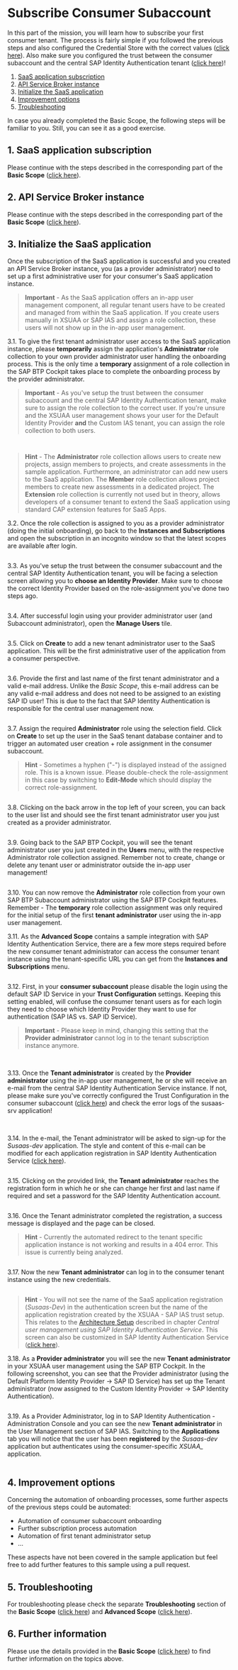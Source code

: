 # Subscribe Consumer Subaccount

In this part of the mission, you will learn how to subscribe your first consumer tenant. The process is fairly simple if you followed the previous steps and also configured the Credential Store with the correct values ([click here](../4-build-deploy-saas-application/README.md#2-setup-the-credential-store)). Also make sure you configured the trust between the consumer subaccount and the central SAP Identity Authentication tenant ([click here](../3-central-user-management-ias/README.md#3-sap-ias-tenant-and-trust-configuration))!

1. [SaaS application subscription](#1-SaaS-application-subscription)
2. [API Service Broker instance](#2-API-Service-Broker-instance)
3. [Initialize the SaaS application](#3-Initialize-the-SaaS-application)
4. [Improvement options](#4-Improvement-options)
5. [Troubleshooting](#5-Troubleshooting)

In case you already completed the Basic Scope, the following steps will be familiar to you. Still, you can see it as a good exercise. 

## 1. SaaS application subscription

Please continue with the steps described in the corresponding part of the **Basic Scope** ([click here](../../2-basic/4-subscribe-consumer-subaccount/README.md#1-saas-application-subscription)). 


## 2. API Service Broker instance

Please continue with the steps described in the corresponding part of the **Basic Scope** ([click here](../../2-basic/4-subscribe-consumer-subaccount/README.md#2-api-service-broker-instance)). 


## 3. Initialize the SaaS application

Once the subscription of the SaaS application is successful and you created an API Service Broker instance, you (as a provider administrator) need to set up a first administrative user for your consumer's SaaS application instance.

> **Important** - As the SaaS application offers an in-app user management component, all regular tenant users have to be created and managed from within the SaaS application. If you create users manually in XSUAA or SAP IAS and assign a role collection, these users will not show up in the in-app user management.  

3.1. To give the first tenant administrator user access to the SaaS application instance, please **temporarily** assign the application's **Administrator** role collection to your own provider administrator user handling the onboarding process. This is the only time a **temporary** assignment of a role collection in the SAP BTP Cockpit takes place to complete the onboarding process by the provider administrator.

> **Important** - As you've setup the trust between the consumer subaccount and the central SAP Identity Authentication tenant, make sure to assign the role collection to the correct user. If you're unsure and the XSUAA user management shows your user for the Default Identity Provider **and** the Custom IAS tenant, you can assign the role collection to both users. 

![<img src="./images/SUB_InitApp01.png" width="600"/>](./images/SUB_InitApp01.png?raw=true)

![<img src="./images/SUB_InitApp02.png" width="700"/>](./images/SUB_InitApp02.png?raw=true)

> **Hint** - The **Administrator** role collection allows users to create new projects, assign members to projects, and create assessments in the sample application. Furthermore, an administrator can add new users to the SaaS application. The **Member** role collection allows project members to create new assessments in a dedicated project. The **Extension** role collection is currently not used but in theory, allows developers of a consumer tenant to extend the SaaS application using standard CAP extension features for SaaS Apps.

3.2. Once the role collection is assigned to you as a provider administrator (doing the initial onboarding), go back to the **Instances and Subscriptions** and open the subscription in an incognito window so that the latest scopes are available after login. 

![<img src="./images/SUB_InitApp03.png" width="700"/>](./images/SUB_InitApp03.png?raw=true)

3.3. As you've setup the trust between the consumer subaccount and the central SAP Identity Authentication tenant, you will be facing a selection screen allowing you to **choose an Identity Provider**. Make sure to choose the correct Identity Provider based on the role-assignment you've done two steps ago. 

![<img src="./images/SUB_InitApp04.png" width="500"/>](./images/SUB_InitApp04.png?raw=true)

3.4. After successful login using your provider administrator user (and Subaccount administrator), open the **Manage Users** tile. 

![<img src="./images/SUB_InitApp05.png" width="700"/>](./images/SUB_InitApp05.png?raw=true)

3.5. Click on **Create** to add a new tenant administrator user to the SaaS application. This will be the first administrative user of the application from a consumer perspective.

![<img src="./images/SUB_InitApp06.png" width="700"/>](./images/SUB_InitApp06.png?raw=true)

3.6. Provide the first and last name of the first tenant administrator and a valid e-mail address. Unlike the *Basic Scope*, this e-mail address can be any valid e-mail address and does not need to be assigned to an existing SAP ID user! This is due to the fact that SAP Identity Authentication is responsible for the central user management now. 

![<img src="./images/SUB_InitApp07.png" width="700"/>](./images/SUB_InitApp07.png?raw=true)

3.7. Assign the required **Administrator** role using the selection field. Click on **Create** to set up the user in the SaaS tenant database container and to trigger an automated user creation + role assignment in the consumer subaccount. 

> **Hint** - Sometimes a hyphen ("-") is displayed instead of the assigned role. This is a known issue. Please double-check the role-assignment in this case by switching to **Edit-Mode** which should display the correct role-assignment. 

![<img src="./images/SUB_InitApp08.png" width="700"/>](./images/SUB_InitApp08.png?raw=true)

3.8. Clicking on the back arrow in the top left of your screen, you can back to the user list and should see the first tenant administrator user you just created as a provider administrator. 

![<img src="./images/SUB_InitApp09.png" width="700"/>](./images/SUB_InitApp09.png?raw=true)

3.9. Going back to the SAP BTP Cockpit, you will see the tenant administrator user you just created in the **Users** menu, with the respective Administrator role collection assigned. Remember not to create, change or delete any tenant user or administrator outside the in-app user management!

![<img src="./images/SUB_InitApp10.png" width="700"/>](./images/SUB_InitApp10.png?raw=true)

3.10. You can now remove the **Administrator** role collection from your own SAP BTP Subaccount administrator using the SAP BTP Cockpit features. Remember - The **temporary** role collection assignment was only required for the initial setup of the first **tenant administrator** user using the in-app user management.

3.11. As the **Advanced Scope** contains a sample integration with SAP Identity Authentication Service, there are a few more steps required before the new consumer tenant administrator can access the consumer tenant instance using the tenant-specific URL you can get from the **Instances and Subscriptions** menu. 

![<img src="./images/SUB_InitApp10.png" width="700"/>](./images/SUB_InitApp10.png?raw=true)

3.12. First, in your **consumer subaccount** please disable the login using the default SAP ID Service in your **Trust Configuration** settings. Keeping this setting enabled, will confuse the consumer tenant users as for each login they need to choose which Identity Provider they want to use for authentication (SAP IAS vs. SAP ID Service). 

> **Important** - Please keep in mind, changing this setting that the **Provider administrator** cannot log in to the tenant subscription instance anymore.

![<img src="./images/IAS_DisableLogon01.png" width="500" />](./images/IAS_DisableLogon01.png?raw=true)
![<img src="./images/IAS_DisableLogon02.png" width="280" />](./images/IAS_DisableLogon02.png?raw=true)

3.13. Once the **Tenant administrator** is created by the **Provider administrator** using the in-app user management, he or she will receive an e-mail from the central SAP Identity Authentication Service instance. If not, please make sure you've correctly configured the Trust Configuration in the consumer subaccount ([click here](../3-central-user-management-ias/README.md)) and check the error logs of the susaas-srv application!

![<img src="./images/IAS_CreateUser01.png" width="240" />](./images/IAS_CreateUser01.png?raw=true)
![<img src="./images/IAS_CreateUser02.png" width="300" />](./images/IAS_CreateUser02.png?raw=true)

3.14. In the e-mail, the Tenant administrator will be asked to sign-up for the *Susaas-dev* application. The style and content of this e-mail can be modified for each application registration in SAP Identity Authentication Service ([click here](https://help.sap.com/docs/IDENTITY_AUTHENTICATION/6d6d63354d1242d185ab4830fc04feb1/b2afbcdccdf7410f8953e1e833e77de0.html?locale=en-US)). 

![<img src="./images/IAS_Email01.png" width="390" />](./images/IAS_Email01.png?raw=true)

3.15. Clicking on the provided link, the **Tenant administrator** reaches the registration form in which he or she can change her first and last name if required and set a password for the SAP Identity Authentication account. 

![<img src="./images/IAS_Registration.png" width="390" />](./images/IAS_Registration.png?raw=true)

3.16. Once the Tenant administrator completed the registration, a success message is displayed and the page can be closed. 

> **Hint** - Currently the automated redirect to the tenant specific application instance is not working and results in a 404 error. This issue is currently being analyzed. 

![<img src="./images/IAS_RegSuccess.png" width="390" />](./images/IAS_RegSuccess.png?raw=true)

3.17. Now the new **Tenant administrator** can log in to the consumer tenant instance using the new credentials.

![<img src="./images/IAS_LoginSubscr.png" width="390" />](./images/IAS_LoginSubscr.png?raw=true)

> **Hint** - You will not see the name of the SaaS application registration (*Susaas-Dev*) in the authentication screen but the name of the application registration created by the XSUAA - SAP IAS trust setup. This relates to the [Architecture Setup](../3-central-user-management-ias/README.md#6-architecture-and-flow) described in chapter *Central user management using SAP Identity Authentication Service*. This screen can also be customized in SAP Identity Authentication Service ([click here](https://help.sap.com/docs/IDENTITY_AUTHENTICATION/6d6d63354d1242d185ab4830fc04feb1/32f8d337f0894d269f5f89956803efac.html?locale=en-US)).

3.18. As a **Provider administrator** you will see the new **Tenant administrator** in your XSUAA user management using the SAP BTP Cockpit. In the following screenshot, you can see that the Provider administrator (using the Default Platform Identity Provider -> SAP ID Service) has set up the Tenant administrator (now assigned to the Custom Identity Provider -> SAP Identity Authentication). 

![<img src="./images/IAS_XSUAAUsers.png" width="390" />](./images/IAS_XSUAAUsers.png?raw=true)

3.19. As a Provider Administrator, log in to SAP Identity Authentication - Administration Console and you can see the new **Tenant administrator** in the User Management section of SAP IAS. Switching to the **Applications** tab you will notice that the user has been **registered** by the *Susaas-dev* application but authenticates using the consumer-specific *XSUAA_<Subaccount-Name>* application.

![<img src="./images/IAS_UserDetails.png" width="390" />](./images/IAS_UserDetails.png?raw=true)


## 4. Improvement options

Concerning the automation of onboarding processes, some further aspects of the previous steps could be automated:

- Automation of consumer subaccount onboarding
- Further subscription process automation
- Automation of first tenant administrator setup
- ...

These aspects have not been covered in the sample application but feel free to add further features to this sample using a pull request. 

## 5. Troubleshooting

For troubleshooting please check the separate **Troubleshooting** section of the **Basic Scope** ([click here](../../2-basic/10-troubleshooting/README.md)) and **Advanced Scope** ([click here](../9-troubleshooting/README.md)).


## 6. Further information

Please use the details provided in the **Basic Scope** ([click here](../../2-basic/4-subscribe-consumer-subaccount/README.md#6-Further-information)) to find further information on the topics above. 